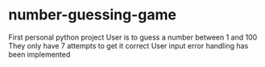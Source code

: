 # number-guessing-game
First personal python project
User is to guess a number between 1 and 100
They only have 7 attempts to get it correct
User input error handling has been implemented
